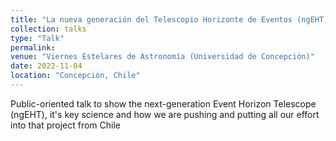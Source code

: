 ```yaml
---
title: "La nueva generación del Telescopio Horizonte de Eventos (ngEHT) y Chile"
collection: talks
type: "Talk"
permalink: 
venue: "Viernes Estelares de Astronomía (Universidad de Concepción)"
date: 2022-11-04
location: "Concepción, Chile"
---
```


Public-oriented talk to show the next-generation Event Horizon Telescope (ngEHT), it's key science and how we are pushing and putting all our effort into that project from Chile
